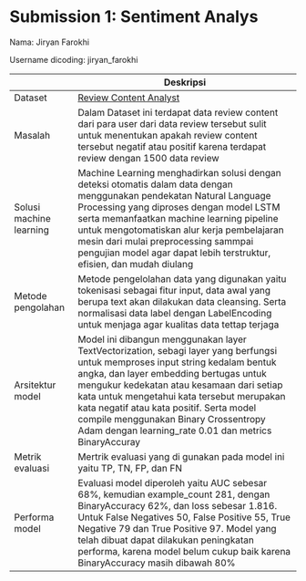 # Submission 1: Sentiment Analys 
Nama: Jiryan Farokhi

Username dicoding: jiryan_farokhi

| | Deskripsi |
| ----------- | ----------- |
| Dataset | [Review Content Analyst](https://www.kaggle.com/competitions/internal-selection-satria-data)|
| Masalah | Dalam Dataset ini terdapat data review content dari para user dari data review tersebut sulit untuk menentukan apakah review content tersebut negatif atau positif karena terdapat review dengan 1500 data review |
| Solusi machine learning | Machine Learning menghadirkan solusi dengan deteksi otomatis dalam data dengan menggunakan pendekatan Natural Language Processing yang diproses dengan model LSTM serta memanfaatkan machine learning pipeline untuk mengotomatiskan alur kerja pembelajaran mesin dari mulai preprocessing sammpai pengujian model agar dapat lebih terstruktur, efisien, dan mudah diulang  |
| Metode pengolahan | Metode pengelolahan data yang digunakan yaitu tokenisasi sebagai fitur input, data awal yang berupa text akan dilakukan data cleansing. Serta normalisasi data label dengan LabelEncoding untuk menjaga agar kualitas data tettap terjaga |
| Arsitektur model | Model ini dibangun menggunakan layer TextVectorization, sebagi layer yang berfungsi untuk memproses input string kedalam bentuk angka, dan layer embedding bertugas untuk mengukur kedekatan atau kesamaan dari setiap kata untuk mengetahui kata tersebut merupakan kata negatif atau kata positif. Serta model compile menggunakan Binary Crossentropy Adam dengan learning_rate 0.01 dan metrics BinaryAccuray |
| Metrik evaluasi | Mertrik evaluasi yang di gunakan pada model ini yaitu TP, TN, FP, dan FN |
| Performa model | Evaluasi model diperoleh yaitu AUC sebesar 68%, kemudian example_count 281, dengan BinaryAccuracy 62%, dan loss sebesar 1.816. Untuk False Negatives 50, False Positive 55, True Negative 79 dan True Positive 97. Model yang telah dibuat dapat dilakukan peningkatan performa, karena model belum cukup baik karena BinaryAccuracy masih dibawah 80% |
